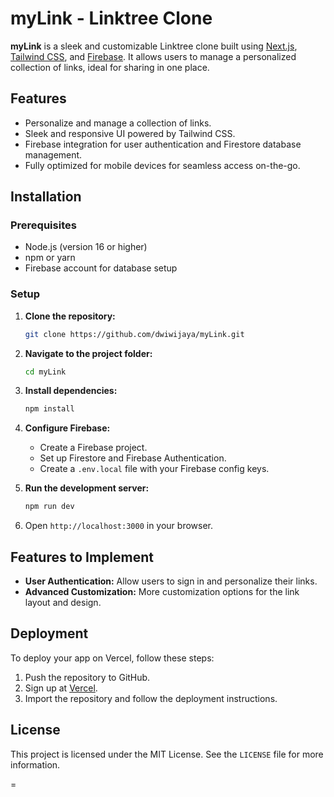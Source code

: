 # myLink - Linktree Clone

**myLink** is a sleek and customizable Linktree clone built using [Next.js](https://nextjs.org/), [Tailwind CSS](https://tailwindcss.com/), and [Firebase](https://firebase.google.com/). It allows users to manage a personalized collection of links, ideal for sharing in one place.

## Features

- Personalize and manage a collection of links.
- Sleek and responsive UI powered by Tailwind CSS.
- Firebase integration for user authentication and Firestore database management.
- Fully optimized for mobile devices for seamless access on-the-go.

## Installation

### Prerequisites

- Node.js (version 16 or higher)
- npm or yarn
- Firebase account for database setup

### Setup

1. **Clone the repository:**
   ```bash
   git clone https://github.com/dwiwijaya/myLink.git
   ```

2. **Navigate to the project folder:**
   ```bash
   cd myLink
   ```

3. **Install dependencies:**
   ```bash
   npm install
   ```

4. **Configure Firebase:**
   - Create a Firebase project.
   - Set up Firestore and Firebase Authentication.
   - Create a `.env.local` file with your Firebase config keys.

5. **Run the development server:**
   ```bash
   npm run dev
   ```

6. Open `http://localhost:3000` in your browser.

## Features to Implement

- **User Authentication:** Allow users to sign in and personalize their links.
- **Advanced Customization:** More customization options for the link layout and design.
  
## Deployment

To deploy your app on Vercel, follow these steps:

1. Push the repository to GitHub.
2. Sign up at [Vercel](https://vercel.com/).
3. Import the repository and follow the deployment instructions.

## License

This project is licensed under the MIT License. See the `LICENSE` file for more information.

=
